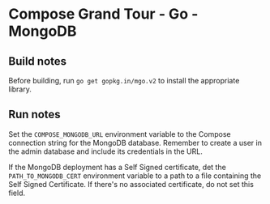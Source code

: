 # Compose Grand Tour - Go - MongoDB

## Build notes

Before building, run `go get gopkg.in/mgo.v2` to install the appropriate library.

## Run notes

Set the `COMPOSE_MONGODB_URL` environment variable to the Compose connection string for the MongoDB database. Remember to create a user in the admin database and include its credentials in the URL.

If the MongoDB deployment has a Self Signed certificate, det the `PATH_TO_MONGODB_CERT` environment variable to a path to a file containing the Self Signed Certificate. If there's no associated certificate, do not set this field.


